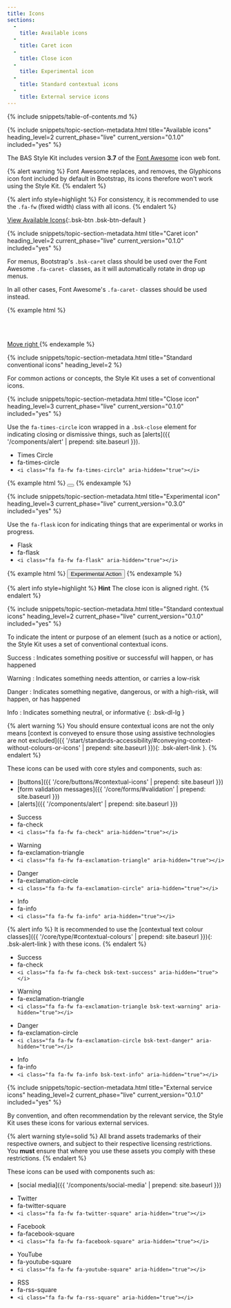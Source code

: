 ```yaml
---
title: Icons
sections:
  -
    title: Available icons
  -
    title: Caret icon
  -
    title: Close icon
  -
    title: Experimental icon
  -
    title: Standard contextual icons
  -
    title: External service icons
---
```


{% include snippets/table-of-contents.md %}

{% include snippets/topic-section-metadata.html
  title="Available icons"
  heading_level=2
  current_phase="live"
  current_version="0.1.0"
  included="yes"
%}

The BAS Style Kit includes version **3.7** of the [Font Awesome](http://fontawesome.io) icon web font.

{% alert warning %}
Font Awesome replaces, and removes, the Glyphicons icon font included by default in Bootstrap, its icons therefore
won't work using the Style Kit.
{% endalert %}

{% alert info style=highlight %}
For consistency, it is recommended to use the `.fa-fw` (fixed width) class with all icons.
{% endalert %}

[View Available Icons](http://fontawesome.io/icons/){:.bsk-btn .bsk-btn-default }

{% include snippets/topic-section-metadata.html
  title="Caret icon"
  heading_level=2
  current_phase="live"
  current_version="0.1.0"
  included="yes"
%}

For menus, Bootstrap's `.bsk-caret` class should be used over the Font Awesome `.fa-caret-` classes, as it will
automatically rotate in drop up menus.

In all other cases, Font Awesome's `.fa-caret-` classes should be used instead.

{% example html %}
<span class="bsk-caret"></span>

<br /><br />

<a href="#">Move right <i class="fa fa-fw fa-caret-right" aria-hidden="true"></i></a>
{% endexample %}

{% include snippets/topic-section-metadata.html
  title="Standard conventional icons"
  heading_level=2
%}

For common actions or concepts, the Style Kit uses a set of conventional icons.

{% include snippets/topic-section-metadata.html
  title="Close icon"
  heading_level=3
  current_phase="live"
  current_version="0.1.0"
  included="yes"
%}

Use the `fa-times-circle` icon wrapped in a `.bsk-close` element for indicating closing or dismissive things, such as
[alerts]({{ '/components/alert' | prepend: site.baseurl }}).

<div class="bsk-docs-icons-wrapper">
  <div class="bsk-row">
    <div class="bsk-col-12-md-3">
      <div class="bsk-docs-icon"><i class="fa fa-fw fa-4x fa-times-circle" aria-hidden="true"></i></div>
      <ul class="bsk-list-unstyled bsk-text-center bsk-docs-icons-details">
        <li>Times Circle</li>
        <li class="bsk-docs-icon-reference">fa-times-circle</li>
        <li><code>&lt;i class="fa fa-fw fa-times-circle" aria-hidden="true"&gt;&lt;/i&gt;</code></li>
      </ul>
    </div>
  </div>
</div>

{% example html %}
<button type="button" class="bsk-close" aria-label="Close"><i class="fa fa-fw fa-times-circle" aria-hidden="true"></i></button>
{% endexample %}

{% include snippets/topic-section-metadata.html
  title="Experimental icon"
  heading_level=3
  current_phase="live"
  current_version="0.3.0"
  included="yes"
%}

Use the `fa-flask` icon for indicating things that are experimental or works in progress.

<div class="bsk-docs-icons-wrapper">
  <div class="bsk-row">
    <div class="bsk-col-12-md-3">
      <div class="bsk-docs-icon"><i class="fa fa-fw fa-4x fa-flask" aria-hidden="true"></i></div>
      <ul class="bsk-list-unstyled bsk-text-center bsk-docs-icons-details">
        <li>Flask</li>
        <li class="bsk-docs-icon-reference">fa-flask</li>
        <li><code>&lt;i class="fa fa-fw fa-flask" aria-hidden="true"&gt;&lt;/i&gt;</code></li>
      </ul>
    </div>
  </div>
</div>

{% example html %}
<button type="button" class="bsk-btn bsk-btn-experimental"><i class="fa fa-fw fa-flask" aria-hidden="true"></i> Experimental Action</button>
{% endexample %}

{% alert info style=highlight %}
**Hint** The close icon is aligned right.
{% endalert %}

{% include snippets/topic-section-metadata.html
  title="Standard contextual icons"
  heading_level=2
  current_phase="live"
  current_version="0.1.0"
  included="yes"
%}

To indicate the intent or purpose of an element (such as a notice or action), the Style Kit uses a set of conventional
contextual icons.

Success
: Indicates something positive or successful will happen, or has happened

Warning
: Indicates something needs attention, or carries a low-risk

Danger
: Indicates something negative, dangerous, or with a high-risk, will happen, or has happened

Info
: Indicates something neutral, or informative
{: .bsk-dl-lg }

{% alert warning %}
You should ensure contextual icons are not the only means
 [context is conveyed to ensure those using assistive technologies are not excluded]({{ '/start/standards-accessibility/#conveying-context-without-colours-or-icons' | prepend: site.baseurl }}){: .bsk-alert-link }.
{% endalert %}

These icons can be used with core styles and components, such as:

* [buttons]({{ '/core/buttons/#contextual-icons' | prepend: site.baseurl }})
* [form validation messages]({{ '/core/forms/#validation' | prepend: site.baseurl }})
* [alerts]({{ '/components/alert' | prepend: site.baseurl }})

<div class="bsk-docs-icons-wrapper">
  <div class="bsk-row">
    <div class="bsk-col-12-md-3">
      <div class="bsk-docs-icon"><i class="fa fa-fw fa-4x fa-check" aria-hidden="true"></i></div>
      <ul class="bsk-list-unstyled bsk-text-center bsk-docs-icons-details">
        <li>Success</li>
        <li class="bsk-docs-icon-reference">fa-check</li>
        <li><code>&lt;i class="fa fa-fw fa-check" aria-hidden="true"&gt;&lt;/i&gt;</code></li>
      </ul>
    </div>
    <div class="bsk-col-12-md-3">
      <div class="bsk-docs-icon"><i class="fa fa-fw fa-4x fa-exclamation-triangle" aria-hidden="true"></i></div>
      <ul class="bsk-list-unstyled bsk-text-center bsk-docs-icons-details">
        <li>Warning</li>
        <li class="bsk-docs-icon-reference">fa-exclamation-triangle</li>
        <li><code>&lt;i class="fa fa-fw fa-exclamation-triangle" aria-hidden="true"&gt;&lt;/i&gt;</code></li>
      </ul>
    </div>
    <div class="bsk-col-12-md-3">
      <div class="bsk-docs-icon"><i class="fa fa-fw fa-4x fa-exclamation-circle" aria-hidden="true"></i></div>
      <ul class="bsk-list-unstyled bsk-text-center bsk-docs-icons-details">
        <li>Danger</li>
        <li class="bsk-docs-icon-reference">fa-exclamation-circle</li>
        <li><code>&lt;i class="fa fa-fw fa-exclamation-circle" aria-hidden="true"&gt;&lt;/i&gt;</code></li>
      </ul>
    </div>
    <div class="bsk-col-12-md-3">
      <div class="bsk-docs-icon"><i class="fa fa-fw fa-4x fa-info" aria-hidden="true"></i></div>
      <ul class="bsk-list-unstyled bsk-text-center bsk-docs-icons-details">
        <li>Info</li>
        <li class="bsk-docs-icon-reference">fa-info</li>
        <li><code>&lt;i class="fa fa-fw fa-info" aria-hidden="true"&gt;&lt;/i&gt;</code></li>
      </ul>
    </div>
  </div>
</div>

{% alert info %}
It is recommended to use the
[contextual text colour classes]({{ '/core/type/#contextual-colours' | prepend: site.baseurl }}){: .bsk-alert-link } with
these icons.
{% endalert %}

<div class="bsk-docs-icons-wrapper">
  <div class="bsk-row">
    <div class="bsk-col-12-md-3">
      <div class="bsk-docs-icon"><i class="fa fa-fw fa-4x fa-check bsk-text-success"
      aria-hidden="true"></i></div>
      <ul class="bsk-list-unstyled bsk-text-center bsk-docs-icons-details">
        <li>Success</li>
        <li class="bsk-docs-icon-reference">fa-check</li>
        <li><code>&lt;i class="fa fa-fw fa-check bsk-text-success" aria-hidden="true"&gt;&lt;/i&gt;</code></li>
      </ul>
    </div>
    <div class="bsk-col-12-md-3">
      <div class="bsk-docs-icon"><i class="fa fa-fw fa-4x fa-exclamation-triangle bsk-text-warning"
      aria-hidden="true"></i></div>
      <ul class="bsk-list-unstyled bsk-text-center bsk-docs-icons-details">
        <li>Warning</li>
        <li class="bsk-docs-icon-reference">fa-exclamation-triangle</li>
        <li><code>&lt;i class="fa fa-fw fa-exclamation-triangle bsk-text-warning" aria-hidden="true"&gt;&lt;/i&gt;</code></li>
      </ul>
    </div>
    <div class="bsk-col-12-md-3">
      <div class="bsk-docs-icon"><i class="fa fa-fw fa-4x fa-exclamation-circle bsk-text-danger"
      aria-hidden="true"></i></div>
      <ul class="bsk-list-unstyled bsk-text-center bsk-docs-icons-details">
        <li>Danger</li>
        <li class="bsk-docs-icon-reference">fa-exclamation-circle</li>
        <li><code>&lt;i class="fa fa-fw fa-exclamation-circle bsk-text-danger" aria-hidden="true"&gt;&lt;/i&gt;</code></li>
      </ul>
    </div>
    <div class="bsk-col-12-md-3">
      <div class="bsk-docs-icon"><i class="fa fa-fw fa-4x fa-info bsk-text-info"
      aria-hidden="true"></i></div>
      <ul class="bsk-list-unstyled bsk-text-center bsk-docs-icons-details">
        <li>Info</li>
        <li class="bsk-docs-icon-reference">fa-info</li>
        <li><code>&lt;i class="fa fa-fw fa-info bsk-text-info" aria-hidden="true"&gt;&lt;/i&gt;</code></li>
      </ul>
    </div>
  </div>
</div>

{% include snippets/topic-section-metadata.html
  title="External service icons"
  heading_level=2
  current_phase="live"
  current_version="0.1.0"
  included="yes"
%}

By convention, and often recommendation by the relevant service, the Style Kit uses these icons for various external
services.

{% alert warning style=solid %}
All brand assets trademarks of their respective owners, and subject to their respective licensing restrictions. <br />
You **must** ensure that where you use these assets you comply with these restrictions.
{% endalert %}

These icons can be used with components such as:

* [social media]({{ '/components/social-media' | prepend: site.baseurl }})

<div class="bsk-docs-icons-wrapper">
  <div class="bsk-row">
    <div class="bsk-col-12-md-3">
      <div class="bsk-docs-icon"><i class="fa fa-fw fa-4x fa-twitter-square" aria-hidden="true"></i></div>
      <ul class="bsk-list-unstyled bsk-text-center bsk-docs-icons-details">
        <li>Twitter</li>
        <li class="bsk-docs-icon-reference">fa-twitter-square</li>
        <li><code>&lt;i class="fa fa-fw fa-twitter-square" aria-hidden="true"&gt;&lt;/i&gt;</code></li>
      </ul>
    </div>
    <div class="bsk-col-12-md-3">
      <div class="bsk-docs-icon"><i class="fa fa-fw fa-4x fa-facebook-square" aria-hidden="true"></i></div>
      <ul class="bsk-list-unstyled bsk-text-center bsk-docs-icons-details">
        <li>Facebook</li>
        <li class="bsk-docs-icon-reference">fa-facebook-square</li>
        <li><code>&lt;i class="fa fa-fw fa-facebook-square" aria-hidden="true"&gt;&lt;/i&gt;</code></li>
      </ul>
    </div>
    <div class="bsk-col-12-md-3">
      <div class="bsk-docs-icon"><i class="fa fa-fw fa-4x fa-youtube-square" aria-hidden="true"></i></div>
      <ul class="bsk-list-unstyled bsk-text-center bsk-docs-icons-details">
        <li>YouTube</li>
        <li class="bsk-docs-icon-reference">fa-youtube-square</li>
        <li><code>&lt;i class="fa fa-fw fa-youtube-square" aria-hidden="true"&gt;&lt;/i&gt;</code></li>
      </ul>
    </div>
    <div class="bsk-col-12-md-3">
      <div class="bsk-docs-icon"><i class="fa fa-fw fa-4x fa-rss-square"
      aria-hidden="true"></i></div>
      <ul class="bsk-list-unstyled bsk-text-center bsk-docs-icons-details">
        <li>RSS</li>
        <li class="bsk-docs-icon-reference">fa-rss-square</li>
        <li><code>&lt;i class="fa fa-fw fa-rss-square" aria-hidden="true"&gt;&lt;/i&gt;</code></li>
      </ul>
    </div>
  </div>
</div>
